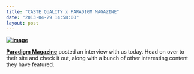 ```yaml
---
title: "CASTE QUALITY x PARADIGM MAGAZINE"
date: "2013-04-29 14:58:00"
layout: post
---
```


<p><a href="http://paradigmmagazine.com/site/2013/04/29/paradigm-magazine-caste-quality-intervew/"><strong><img alt="image" src="http://media.tumblr.com/53648602981bfcfc7b8166e69a3f715d/tumblr_inline_mm0uwrZ3IJ1qz4rgp.png"/></strong></a></p>

<p><strong><a href="http://Paradigm%20Magazine%20posted%20an%20interview%20with%20us%20today.%20Head%20on%20over%20to%20their%20site%20and%20check%20it%20out,%20along%20with%20a%20bunch%20of%20other%20interesting%20content%20they%20have%20featured." id="js_44">Paradigm Magazine</a></strong><span> posted an interview with us today. Head on over to their site and check it out, along with a bunch of other interesting content they have featured.</span></p>
